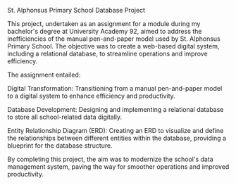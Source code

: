 St. Alphonsus Primary School Database Project

This project, undertaken as an assignment for a module during my bachelor's degree at University Academy 92, aimed to address the inefficiencies of the manual pen-and-paper model used by St. Alphonsus Primary School. The objective was to create a web-based digital system, including a relational database, to streamline operations and improve efficiency.

The assignment entailed:

Digital Transformation: Transitioning from a manual pen-and-paper model to a digital system to enhance efficiency and productivity.

Database Development: Designing and implementing a relational database to store all school-related data digitally.

Entity Relationship Diagram (ERD): Creating an ERD to visualize and define the relationships between different entities within the database, providing a blueprint for the database structure.

By completing this project, the aim was to modernize the school's data management system, paving the way for smoother operations and improved productivity.
